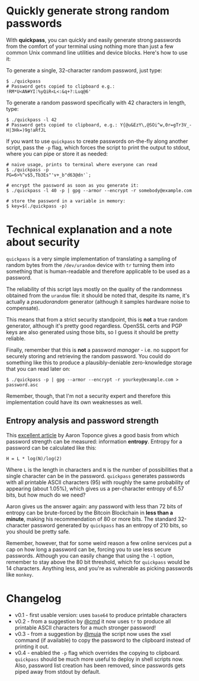 # Quickly generate strong random passwords #

With **quickpass**, you can quickly and easily generate strong passwords from the comfort of your terminal using nothing more than just a few common Unix command line utilities and device blocks. Here's how to use it:

To generate a single, 32-character random password, just type:

    $ ./quickpass
    # Password gets copied to clipboard e.g.: !RM*U<AN#YI:%yQiR<L<:&q+?:Luq@6'

To generate a random password specifically with 42 characters in length, type:

    $ ./quickpass -l 42
    # Password gets copied to clipboard, e.g.: Y{@u&EzY\,@SOi^w,0r=gTr3V_-H|3Hk=)9g!aRfJL

If you want to use `quickpass` to create passwords on-the-fly along another script, pass the `-p` flag, which forces the script to print the output to stdout, where you can pipe or store it as needed:

    # naive usage, prints to terminal where everyone can read
    $ ./quickpass -p
    PG=6>%^v$5,Tb3Es"'v+_b"d63@dn'`;
    
    # encrypt the password as soon as you generate it:
    $ ./quickpass -l 40 -p | gpg --armor --encrypt -r somebody@example.com
    
    # store the password in a variable in memory:
    $ key=$(./quickpass -p)

# Technical explanation and a note about security #

`quickpass` is a very simple implementation of translating a sampling of random bytes from the `/dev/urandom` device with `tr` turning them into something that is human-readable and therefore applicable to be used as a password.

The reliability of this script lays mostly on the quality of the randomness obtained from the `urandom` file: it should be noted that, despite its name, it's actually a *pseudorandom* generator (although it samples hardware noise to compensate). 

This means that from a strict security standpoint, this is **not** a true random generator, although it's pretty good regardless. OpenSSL certs and PGP keys are also generated using those bits, so I guess it should be pretty reliable.

Finally, remember that this is **not** a password *manager* - i.e. no support for securely storing and retrieving the random password. You could do something like this to produce a plausibly-deniable zero-knowledge storage that you can read later on:

    $ ./quickpass -p | gpg --armor --encrypt -r yourkey@example.com > password.asc

Remember, though, that I'm not a security expert and therefore this implementation could have its own weaknesses as well.

## Entropy analysis and password strength ##

This [excellent article](https://pthree.org/2014/03/16/creating-strong-passwords-without-a-computer-part-0-understanding-entropy/) by Aaron Toponce gives a good basis from which password strength can be measured: information **entropy**. Entropy for a password can be calculated like this:

    H = L * log(N)/log(2)

Where `L` is the length in characters and `N` is the number of possibilities that a single character can be in the password. `quickpass` generates passwords with all printable ASCII characters (95) with roughly the same probability of appearing (about 1.05%), which gives us a per-character entropy of 6.57 bits, but how much do we need?

Aaron gives us the answer again: any password with less than 72 bits of entropy can be brute-forced by the Bitcoin Blockchain in **less than a minute**, making his recommendation of 80 or more bits. The standard 32-character password generated by `quickpass` has an entropy of 210 bits, so you should be pretty safe.

Remember, however, that for some weird reason a few online services put a cap on how long a password can be, forcing you to use less secure passwords. Although you can easily change that using the `-l` option, remember to stay above the 80 bit threshold, which for `quickpass` would be 14 characters.  Anything less, and you're as vulnerable as picking passwords like `monkey`.

# Changelog #

 - v0.1 - first usable version: uses `base64` to produce printable characters
 - v0.2 - from a suggestion by [@cmd](https://diasporabr.com.br/people/b1b87950852001325d4e4860008dbc6c) it now uses `tr` to produce all printable ASCII characters for a much stronger password!
 - v0.3 - from a suggestion by [@muja](https://notabug.org/muja) the script now uses the xsel command (if available) to copy the password to the clipboard instead of printing it out.
 - v0.4 - enabled the `-p` flag which overrides the copying to clipboard. `quickpass` should be much more useful to deploy in shell scripts now. Also, password list creation has been removed, since passwords gets piped away from stdout by default.

